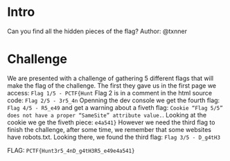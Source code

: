 # Intro

Can you find all the hidden pieces of the flag?
Author: @txnner

# Challenge

We are presented with a challenge of gathering 5 different flags that will make the flag of the challenge.
The first they gave us in the first page we access: `Flag 1/5 - PCTF{Hunt`
Flag 2 is in a comment in the html source code: `Flag 2/5 - 3r5_4n`
Openning the dev console we get the fourth flag: `Flag 4/5 - R5_e49` and get a warning about a fiveth flag: `Cookie “Flag 5/5” does not have a proper “SameSite” attribute value.`. Looking at the cookie we ge the fiveth piece: `e4a541}`
However we need the third flag to finish the challenge, after some time, we remember that some websites have robots.txt. Looking there, we found the third flag: `Flag 3/5 - D_g4tH3`


FLAG: `PCTF{Hunt3r5_4nD_g4tH3R5_e49e4a541}`